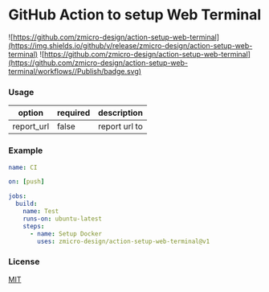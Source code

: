 # GitHub Action to setup Web Terminal

![https://github.com/zmicro-design/action-setup-web-terminal](https://img.shields.io/github/v/release/zmicro-design/action-setup-web-terminal)
![https://github.com/zmicro-design/action-setup-web-terminal](https://github.com/zmicro-design/action-setup-web-terminal/workflows//Publish/badge.svg)

### Usage

| option | required | description |
| ------ | -------- | ----------- |
| report_url | false | report url to |

### Example

```yml
name: CI

on: [push]

jobs:
  build:
    name: Test
    runs-on: ubuntu-latest
    steps:
      - name: Setup Docker
        uses: zmicro-design/action-setup-web-terminal@v1
```

### License

[MIT](./LICENSE)
